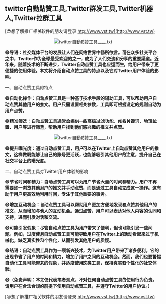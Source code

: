 ## **twitter自動點贊工具,Twitter群发工具,Twitter机器人,Twitter拉群工具**

[😍想了解推广相关软件的朋友请登录 http://www.vst.tw](http://www.vst.tw)

 <center><img src="https://vst.tw/MP4/tuiguang/png/2.png" alt="twitter自動點贊工具____.txt"></center>

**😄导语：社交媒体平台的发展让人们在网络世界中畅所欲言。而在众多社交平台之中，Twitter作为全球最受欢迎的之一，成为了人们交流和分享的重要渠道。近年来，随着技术的不断进步，Twitter自动点赞工具也应运而生，给用户带来了更便捷的使用体验。本文将介绍自动点赞工具的特点以及它对Twitter用户体验的影响。**

一、自动点赞工具的特点

**😄自动化操作：自动点赞工具是一种基于技术手段的辅助工具，可以帮助用户自动点赞其他用户的推文。用户只需设置相关参数，工具即可根据设定的规则自动为用户点赞。**

**😄精准筛选：自动点赞工具通常会提供一些高级过滤功能，如按关键词、地理位置、用户等进行筛选，帮助用户找到他们感兴趣的推文并点赞。**

 <center><img src="https://vst.tw/MP4/tuiguang/png/2.png" alt="twitter自動點贊工具____.txt"></center>

**😄提升曝光度：通过自动点赞工具，用户可以在Twitter上自动点赞其他用户的推文，这样做既能够让自己的账号更活跃，也能够吸引其他用户的注意，提升自己在社交平台上的曝光度。**

二、自动点赞工具对Twitter用户体验的影响

**😄节省时间和精力：自动点赞工具可以为用户节省大量的时间和精力。用户不再需要逐一浏览其他用户的推文并手动点赞，而是通过工具自动完成这一操作。这有助于用户更高效地利用时间，专注于其他重要的事务。**

**😄增加互动机会：自动点赞工具可以帮助用户更加方便地发现和点赞其他用户的推文，从而增加与他人的互动机会。通过点赞，用户可以表达对他人内容的认同和支持，进而引发对话和交流。**

**😄可能引发假象：尽管自动点赞工具为用户带来了便利，但也可能引发一些问题。例如，过度使用自动点赞工具可能导致用户在Twitter上的活动看起来过于机械化，缺乏真实性和个性化，从而引发其他用户的质疑。**

**😄结语：自动点赞工具作为一项新兴技术，为Twitter用户带来了诸多便利。它的出现节省了用户的时间和精力，增加了用户之间的互动机会。然而，我们也要警惕自动化工具可能带来的假象，并适度使用这类工具，保持真实和个性化的社交体验。**

**😄（免责声明：本文仅代表笔者观点，不对任何自动点赞工具的使用行为负责。请用户在合法合规的前提下使用自动点赞工具，并遵守Twitter的用户协议。）**

[😍想了解推广相关软件的朋友请登录 http://www.vst.tw](http://www.vst.tw)



